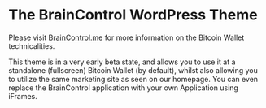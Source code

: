 # The BrainControl WordPress Theme

Please visit [BrainControl.me](http://braincontrol.me) for more information on the Bitcoin Wallet technicalities.

This theme is in a very early beta state, and allows you to use it at a standalone (fullscreen) Bitcoin Wallet (by default), whilst also allowing you
to utilize the same marketing site as seen on our homepage. You can even replace the BrainControl application with your own Application using iFrames.

